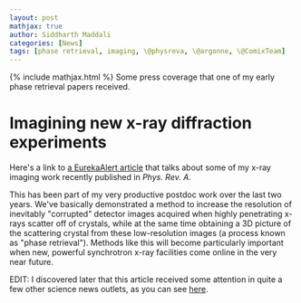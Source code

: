 ```yaml
---
layout: post
mathjax: true
author: Siddharth Maddali
categories: [News]
tags: [phase retrieval, imaging, \@physreva, \@argonne, \@ComixTeam]
---
```


{% include mathjax.html %}
Some press coverage that one of my early phase retrieval papers received. 

# Imagining new x-ray diffraction experiments

Here's a link to <a href="https://www.eurekalert.org/pub_releases/2019-07/dnl-asf071819.php">a EurekaAlert article</a> that talks about some of my x-ray imaging work recently published in _Phys. Rev. A_.

This has been part of my very productive postdoc work over the last two years. 
We've basically demonstrated a method to increase the resolution of inevitably "corrupted" detector images acquired when highly penetrating x-rays scatter off of crystals, while at the same time obtaining a 3D picture of the scattering crystal from these low-resolution images (a process known as "phase retrieval"). 
Methods like this will become particularly important when new, powerful synchrotron x-ray facilities come online in the very near future.

EDIT: I discovered later that this article received some attention in quite a few other science news outlets, as you can see [here](https://www.altmetric.com/details/51255773/news).


